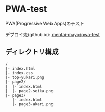 # PWA-test

PWA(Progressive Web Apps)のテスト

デプロイ先(github.io): [mentai-mayo/pwa-test](https://mentai-mayo.github.io/pwa-test/)

## ディレクトリ構成

```
/
|- index.html
|- index.css
|- top-yukari.png
|- page2/
|  |- index.html
|  |- page2-seika.png
|- page3/
   |- index.html
   |- page3-akari.png
```
